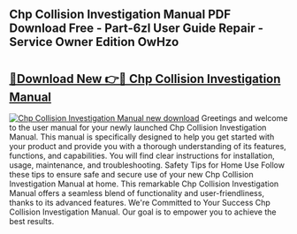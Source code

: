 ## Chp Collision Investigation Manual PDF Download Free - Part-6zl User Guide Repair - Service Owner Edition OwHzo

# <h2><a href="http://bc12721.oget.top/?id=Chp+Collision+Investigation+Manual">🔗Download New 👉🔴 Chp Collision Investigation Manual</a></h2>

[![Chp Collision Investigation Manual new download](https://i.imgur.com/5g1atiW.png)](http://bc12721.oget.top/?id=Chp+Collision+Investigation+Manual)
Greetings and welcome to the user manual for your newly launched Chp Collision Investigation Manual. This manual is specifically designed to help you get started with your product and provide you with a thorough understanding of its features, functions, and capabilities. You will find clear instructions for installation, usage, maintenance, and troubleshooting. Safety Tips for Home Use Follow these tips to ensure safe and secure use of your new Chp Collision Investigation Manual at home. This remarkable Chp Collision Investigation Manual offers a seamless blend of functionality and user-friendliness, thanks to its advanced features. We're Committed to Your Success Chp Collision Investigation Manual. Our goal is to empower you to achieve the best results.
